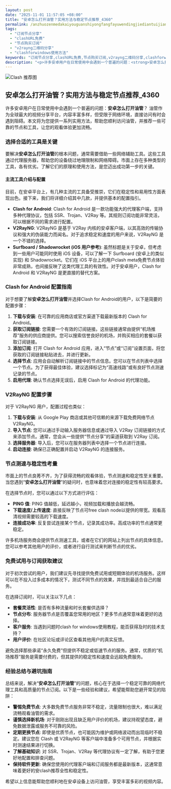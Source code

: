 ```yaml
---
layout: post
date: "2025-11-01 11:57:05 +08:00"
title: "安卓怎么打开油管？实用方法与稳定节点推荐_4360"
permalink: /anzhuozenmedakaiyouguanshiyongfangfayuwendingjiediantuijian4360/
tags:
  - "订阅节点分享"
  - "clashURL免费"
  - "节点购买订阅"
  - "v2rayng二维码分享"
  - "clashforwindows使用方法"
keywords: "订阅节点分享,clashURL免费,节点购买订阅,v2rayng二维码分享,clashforwindows使用方法"
description: "<p>许多安卓用户在日常使用中会遇到一个普遍的问题：<strong>安卓怎么打开油管</strong>？ 油管作为全球最大的视频分享平台，内容丰富多样，但受限于网络环境，直接访问有时会遇到阻碍。本文将为您提供一系列实用方法，帮助您顺利访问油管，并推荐一些可靠的节点和工具，让您的观看体验更加流畅。</p>"
---
```


![Clash 推荐图](https://clashjd.github.io/assets/img/clash订阅节点购买.png)

## 安卓怎么打开油管？实用方法与稳定节点推荐_4360

<p>许多安卓用户在日常使用中会遇到一个普遍的问题：<strong>安卓怎么打开油管</strong>？ 油管作为全球最大的视频分享平台，内容丰富多样，但受限于网络环境，直接访问有时会遇到阻碍。本文将为您提供一系列实用方法，帮助您顺利访问油管，并推荐一些可靠的节点和工具，让您的观看体验更加流畅。</p>
<h3>选择合适的工具是关键</h3>
<p>要解决<strong>安卓怎么打开油管</strong>的根本问题，通常需要借助一些网络辅助工具。这些工具通过代理服务器，帮助您的设备绕过地理限制和网络障碍。市面上存在多种类型的工具，各有优劣。了解它们的原理和使用方法，是您迈出成功第一步的关键。</p>
<h4>主流工具介绍与配置</h4>
<p>目前，在安卓平台上，有几种主流的工具备受推崇，它们在稳定性和易用性方面表现出色。接下来，我们将详细介绍其中几款，并提供基本的配置指引。</p>
<ul>
<li><strong>Clash for Android</strong>: Clash for Android 是一款功能强大的代理客户端，支持多种代理协议，包括 SSR、Trojan、V2Ray 等。其规则订阅功能非常灵活，可以根据不同的需求进行配置。</li>
<li><strong>V2RayNG</strong>: V2RayNG 是基于 V2Ray 内核的安卓客户端，以其高效的传输协议和强大的伪装能力而闻名。对于追求稳定和速度的用户来说，V2RayNG 是一个不错的选择。</li>
<li><strong>Surfboard / Shadowrocket (iOS 用户参考)</strong>: 虽然标题是关于安卓，但考虑到一些用户可能同时使用 iOS 设备，可以了解一下 Surfboard (安卓上的类似实现) 和 Shadowrocket。它们在 iOS 平台上的用户clash meta免费节点体验非常成熟，也间接反映了这类代理工具的有效性。对于安卓用户，Clash for Android 和 V2RayNG 是更直接的替代方案。</li>
</ul>
<h3>Clash for Android 配置指南</h3>
<p>对于想要了解<strong>安卓怎么打开油管</strong>并选择Clash for Android的用户，以下是简要的配置步骤：</p>
<ol>
<li><strong>下载与安装</strong>: 在可靠的应用商店或官方渠道下载最新版本的 Clash for Android。</li>
<li><strong>获取订阅链接</strong>: 您需要一个有效的订阅链接。这些链接通常由提供“机场推荐”服务的供应商提供。您可以搜索信誉良好的机场，并购买相应的套餐以获取订阅链接。</li>
<li><strong>添加订阅</strong>: 打开 Clash for Android 应用，进入“节点”或“订阅”设置页面，将您获取的订阅链接粘贴进去，并进行更新。</li>
<li><strong>选择节点</strong>: 应用会自动解析订阅链接中的节点信息。您可以在节点列表中选择一个节点。为了获得最佳体验，建议选择标记为“高速线路”或有良好节点测速记录的节点。</li>
<li><strong>启用代理</strong>: 确认节点选择无误后，启用 Clash for Android 的代理功能。</li>
</ol>
<h3>V2RayNG 配置步骤</h3>
<p>对于 V2RayNG 用户，配置过程也类似：</p>
<ol>
<li><strong>下载与安装</strong>: 从 Google Play 商店或其他可信赖的来源下载免费网络节点 V2RayNG。</li>
<li><strong>导入节点</strong>: 您可以通过手动输入服务器信息或通过导入 V2Ray 订阅链接的方式来添加节点。通常，您会从一些提供“节点分享”的渠道获取到 V2Ray 订阅。</li>
<li><strong>选择服务器</strong>: 导入后，您可以在服务器列表中选择一个节点进行连接。</li>
<li><strong>启动连接</strong>: 确保已正确配置并启动 V2RayNG 的连接服务。</li>
</ol>
<h3>节点测速与稳定性考量</h3>
<p>市面上的节点良莠不齐，为了获得流畅的观看体验，节点测速和稳定性至关重要。当您遇到“<strong>安卓怎么打开油管</strong>”的疑问时，也意味着您对连接的稳定性有较高要求。</p>
<p>在选择节点时，您可以通过以下方式进行评估：</p>
<ul>
<li><strong>PING 值</strong>: PING 值越低，延迟越小，视频加载和播放会越流畅。</li>
<li><strong>下载速度/上传速度</strong>: 直接反映了节点可free clash node以提供的带宽。观看高清视频需要较高的下载速度。</li>
<li><strong>连接成功率</strong>: 反复尝试连接某个节点，记录其成功率。高成功率的节点通常更稳定。</li>
</ul>
<p>许多机场服务商会提供节点测速工具，或者在它们的网站上列出节点的具体信息。您可以参考其他用户的评价，或者进行自行测试来判断节点的优劣。</p>
<h3>免费试用与订阅获取建议</h3>
<p>对于初次尝试的用户，我们建议先寻找提供免费试用或短期体验的机场服务。这样可以在不投入过多成本的情况下，测试不同节点的效果，并找到最适合自己的服务。</p>
<p>在选择订阅时，可以关注以下几点：</p>
<ul>
<li><strong>套餐灵活性</strong>: 是否有多种流量和时长套餐供选择？</li>
<li><strong>节点分布</strong>: 服务器节点是否覆盖您常用的地区？更多节点通常意味着更好的选择。</li>
<li><strong>客户服务</strong>: 当遇到问题时clash for windows使用教程，能否获得及时的技术支持？</li>
<li><strong>用户评价</strong>: 在社区论坛或评论区查看其他用户的真实反馈。</li>
</ul>
<p>避免选择那些承诺“永久免费”但提供不稳定或低速节点的服务。通常，优质的“机场推荐”服务是需要付费的，但其提供的稳定性和速度会远超免费服务。</p>
<h3>经验总结与避坑指南</h3>
<p>总结来说，解决“<strong>安卓怎么打开油管</strong>”的问题，核心在于选择一个稳定可靠的网络代理工具和高质量的节点订阅。以下是一些经验和建议，希望能帮助您避开常见的陷阱：</p>
<ul>
<li><strong>警惕免费节点</strong>: 大多数免费节点服务非常不稳定，流量限制也很大，难以满足流畅观看油管的需求。</li>
<li><strong>谨慎选择新机场</strong>: 对于刚刚出现且缺乏用户评价的机场，建议持观望态度，避免数据泄露或服务不可靠的风险。</li>
<li><strong>定期更换节点</strong>: 即使是优质节点，也可能因为维护或网络波动而出现临时不稳定。建议您在 Clash 或 V2RayNG 等客户端中准备多个可用节点，并根据实时测速结果进行切换。</li>
<li><strong>了解基础知识</strong>: 对 SSR、Trojan、V2Ray 等代理协议有一定了解，有助于您更好地配置和排查问题。</li>
<li><strong>保持软件更新</strong>: 确保您使用的代理客户端和订阅服务都是最新版本，这通常意味着更好的安clash推荐全性和稳定性。</li>
</ul>
<p>希望以上信息能帮助您顺利地在安卓设备上访问油管，享受丰富多彩的视频内容。</p>